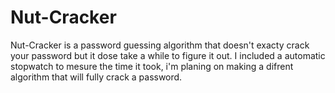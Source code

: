 # Nut-Cracker


Nut-Cracker is a password guessing algorithm that doesn't exacty crack your password but it dose take a while to figure it out. 
I included a automatic stopwatch to mesure the time it took, i'm planing on making a difrent algorithm that will fully crack a password.
